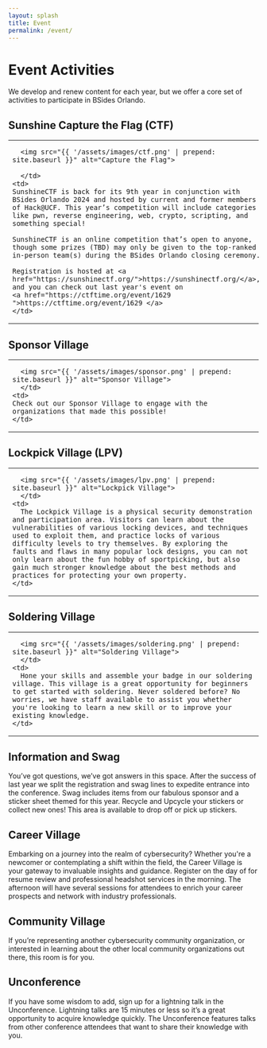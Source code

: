 ```yaml
---
layout: splash
title: Event
permalink: /event/
---
```

# Event Activities
We develop and renew content for each year, but we offer a core set of activities to participate in BSides Orlando.

## Sunshine Capture the Flag (CTF)
<table style="width:100%">
    <td style="width:30%">
    
      <img src="{{ '/assets/images/ctf.png' | prepend: site.baseurl }}" alt="Capture the Flag">

      </td>
    <td>
    SunshineCTF is back for its 9th year in conjunction with BSides Orlando 2024 and hosted by current and former members of Hack@UCF. This year’s competition will include categories like pwn, reverse engineering, web, crypto, scripting, and something special!

    SunshineCTF is an online competition that’s open to anyone, though some prizes (TBD) may only be given to the top-ranked in-person team(s) during the BSides Orlando closing ceremony.

    Registration is hosted at <a href="https://sunshinectf.org/">https://sunshinectf.org/</a>, and you can check out last year's event on
    <a href="https://ctftime.org/event/1629 ">https://ctftime.org/event/1629 </a>
    </td>
</table>

## Sponsor Village
<table style="width:100%">
    <td style="width:30%">

      <img src="{{ '/assets/images/sponsor.png' | prepend: site.baseurl }}" alt="Sponsor Village">
      </td>
    <td>
    Check out our Sponsor Village to engage with the organizations that made this possible!
    </td>
</table>

## Lockpick Village (LPV)
<table style="width:100%">
    <td style="width:30%">

      <img src="{{ '/assets/images/lpv.png' | prepend: site.baseurl }}" alt="Lockpick Village">
      </td>
    <td>
      The Lockpick Village is a physical security demonstration and participation area. Visitors can learn about the vulnerabilities of various locking devices, and techniques used to exploit them, and practice locks of various difficulty levels to try themselves. By exploring the faults and flaws in many popular lock designs, you can not only learn about the fun hobby of sportpicking, but also gain much stronger knowledge about the best methods and practices for protecting your own property.
    </td>
</table>

## Soldering Village
<table style="width:100%">
    <td style="width:30%">

      <img src="{{ '/assets/images/soldering.png' | prepend: site.baseurl }}" alt="Soldering Village">
      </td>
    <td>
      Hone your skills and assemble your badge in our soldering village. This village is a great opportunity for beginners to get started with soldering. Never soldered before? No worries, we have staff available to assist you whether you're looking to learn a new skill or to improve your existing knowledge.
    </td>
</table>

## Information and Swag
You’ve got questions, we’ve got answers in this space. After the success of last year we split the registration and swag lines to expedite entrance into the conference. Swag includes items from our fabulous sponsor and a sticker sheet themed for this year. Recycle and Upcycle your stickers or collect new ones! This area is available to drop off or pick up stickers.

## Career Village
Embarking on a journey into the realm of cybersecurity? Whether you're a newcomer or contemplating a shift within the field, the Career Village is your gateway to invaluable insights and guidance.  Register on the day of for resume review and professional headshot services in the morning.  The afternoon will have several sessions for attendees to enrich your career prospects and network with industry professionals.

## Community Village
If you’re representing another cybersecurity community organization, or interested in learning about the other local community organizations out there, this room is for you.

## Unconference
If you have some wisdom to add, sign up for a lightning talk in the Unconference. Lightning talks are 15 minutes or less so it’s a great opportunity to acquire knowledge quickly. The Unconference features talks from other conference attendees that want to share their knowledge with you.

